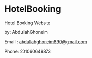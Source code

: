# HotelBooking
Hotel Booking  Website

by: AbdullahGhoneim

Email : abdullahghoneim890@gmail.com

Phone: 201060649873
